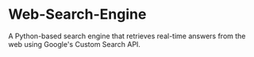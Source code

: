 # Web-Search-Engine
A Python-based search engine that retrieves real-time answers from the web using Google's Custom Search API.
